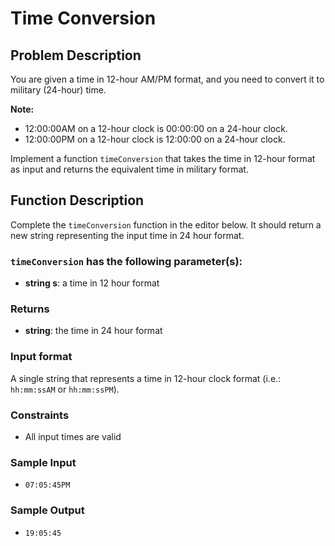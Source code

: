 # Time Conversion

## Problem Description

You are given a time in 12-hour AM/PM format, and you need to convert it to military (24-hour) time.

**Note:** 
- 12:00:00AM on a 12-hour clock is 00:00:00 on a 24-hour clock.
- 12:00:00PM on a 12-hour clock is 12:00:00 on a 24-hour clock.

Implement a function `timeConversion` that takes the time in 12-hour format as input and returns the equivalent time in military format. 

## Function Description

Complete the `timeConversion` function in the editor below. It should return a new string representing the input time in 24 hour format.

### `timeConversion` has the following parameter(s):
- **string s**: a time in 12 hour format

### Returns
- **string**: the time in 24 hour format

### Input format

A single string  that represents a time in 12-hour clock format (i.e.: `hh:mm:ssAM` or `hh:mm:ssPM`).

### Constraints
- All input times are valid

### Sample Input
- `07:05:45PM`

### Sample Output
- `19:05:45`
